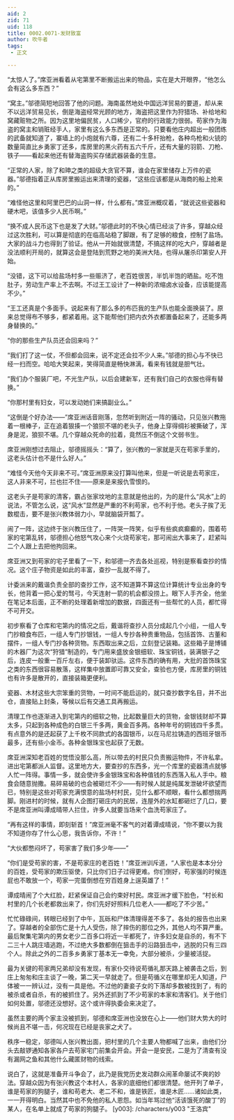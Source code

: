 ```yaml
---
aid: 2
zid: 71
uid: 118
title: 0002.0071-发财致富
author: 吹牛者
tags: 
 - 正文

---
```




  “太惊人了。”席亚洲看着从宅第里不断搬运出来的物品，实在是大开眼界，“他怎么会有这么多东西？”

  “窝主。”邬德简短地回答了他的问题。海南虽然地处中国远洋贸易的要道，却从来不以远洋贸易见长，倒是海盗经常光顾的地方，海盗把这里作为狩猎场、补给地和窝藏赃物之所。因为这里地偏民贫，人口稀少，官府的行政能力很弱。苟家作为海盗的窝主和销赃经手人，家里有这么多东西是正常的。只要看他庄内超出一般团练的武备就知道了，寨墙上的小炮就有六尊，还有二十多杆抬枪，各种鸟枪和火铳的数量简直比乡勇家丁还多，库房里的黑火药有五六千斤，还有大量的羽箭、刀枪、铁子——看起来他还有替海盗购买存储武器装备的生意。

  “正常的人家，除了和珅之类的超级大贪官不算，谁会在家里储存上万件的瓷器。”邬德指着正从库房里搬运出来清理的瓷器，“这些应该都是从海商的船上抢来的。”

  “难怪他这里和阿里巴巴的山洞一样，什么都有。”席亚洲概叹着，“就说这些瓷器和硬木吧，该值多少人民币啊。”

  “换不成人民币这下也是发了大财。”邬德此时的不快心情已经淡了许多，穿越众经过这次胜利，可以算是彻底的在临高站稳了脚跟，有了足够的粮食，控制了盐场。大家的战斗力也得到了验证。他从一开始就很清楚，不搞这样的吃大户，穿越者是没法顺利开局的，就算这会是登陆到荒野之地的美洲大陆，也得从屠杀印第安人开始。

  “没错，这下可以给盐场村多一些赈济了，老百姓很苦，半饥半饱的晒盐。吃不饱肚子，劳动生产率上不去啊。不过王工设计了一种新的浓缩卤水设备，应该能提高不少。”

  “王工还真是个多面手。说起来有了那么多的布匹我的生产队也能全面换装了。原来总觉得布不够多，都紧着用。这下能帮他们把内衣外衣都置备起来了，还能多两身替换的。”

  “你的那些生产队员还会回来吗？”

  “我们打了这一仗，不但都会回来，说不定还会拉不少人来。”邬德的担心与不快已经一扫而空。哈哈大笑起来，笑得简直是畅快淋漓，看来有钱就是胆气壮。

  “我们办个服装厂吧，不光生产队，以后会建新军，还有我们自己的衣服也得有替换。”

  “你那村里有妇女，可以发动她们来搞副业么。”

  “这倒是个好办法——”席亚洲话音刚落，忽然听到附近一阵的骚动，只见张兴教拖着一根棒子，正在追着狠揍一个狼狈不堪的老头子，他身上穿得绸衫被撕破了，浑身是泥，狼狈不堪。几个穿越众死命的拉着，竟然压不倒这个文弱书生。

  席亚洲刚想过去阻止，邬德摇摇头：“算了，张兴教的一家就是灭在苟家手里的，这老头估计也不是什么好人。”

  “难怪今天他今天非来不可。”席亚洲原来没打算叫他来，但是一听说是去苟家庄，这人非来不可，拦也拦不住——原来是来报仇雪恨的。

  这老头子是苟家的清客，霸占张家坟地的主意就是他出的，为的是什么“风水”上的说法，不管怎么说，这“风水”显然是严重的不利苟家，也不利于他。老头子挨了无数棍击，要不是张兴教体弱力小，早就脑袋开瓢了。

  闹了一阵，这边终于张兴教压住了，一阵哭一阵笑，似乎有些疯疯癫癫的，围着苟家的宅第乱转，邬德担心他怒气攻心来个火烧苟家宅，那可闹出大事来了，赶紧叫二个人跟上去把他拘回来。

  席亚洲又到苟家的宅子里看了一下，和邬德一齐去各处巡视，特别是察看查抄的情况。这个庄子物资是如此的丰富，查抄一乱就不得了。

  计委派来的戴谐负责全部的查抄工作，这不知道算不算这位计算统计专业出身的专长，他背着一把心爱的驽弓，今天连射一箭的机会都没捞上。眼下人手齐全，他坐在笔记本后面，正不断的处理着新增加的数据，四面还有一些帮忙的人员，都忙得不可开交。

  初步察看了仓库和宅第内的情况之后，戴谐将查抄人员分成起几个小组，一组人专门抄粮食布匹，一组人专门抄银钱，一组人专抄各种贵重物品，包括首饰、古董和摆件，一组人专门抄各种货物。东西取出来之后，立刻登记装箱。这些箱子是博铺的木器厂为这次“狩猎”制造的，专门用来盛放金银细软、珠宝铜钱，装满银子之后，连皮一般重一百斤左右，便于装卸驮运。这件东西的确有用，大批的首饰珠宝之类的东西很容易散落，这样集中放置即可靠又安全，查验也方便，库房里的铜钱也有许多是散开的，直接装箱更便利。

  瓷器、木材这些大宗笨重的货物，一时间不能启运的，就只查抄数字名目，并不出仓，直接贴上封条，等候以后有交通工具再搬运。

  清理工作也逐渐进入到宅第内的细软之物，比起数量巨大的货物，金银钱财却不算太多，只起到各种成色的白银三千多两，黄金百多两。各种年号的铜钱四千多贯。有点意外的是还起获了上千枚不同款式的各国银币，以在马尼拉铸造的西班牙银币最多，还有些小金币。各种金银珠宝也起获了无数。

  席亚洲深知老百姓的觉悟没那么高，所以带去的村民只负责搬运物件，不许私拿。进出宅第都派人监督。这里地方大，要查抄的东西多，光一个库里的瓷器清点就够人忙一阵得。事情一多，就会使许多金银珠宝和各种值钱的东西落入私人手中。粮食会随意抛撒。易碎易破的也会被砸烂不少——有时候人就是纯属发泄破坏欲望而已，特别是这些对苟家充满恨意的盐场村村民，见什么都不顺眼，看什么都想揣两脚。刚进村的时候，就有人企图打砸庄内的民居，连屋外的水缸都砸烂了几口，要不是席亚洲叫谭成晴带人拦住，许多人就要当场来个血洗苟家庄了。

  “再有这样的事情，即刻斩首！”席亚洲毫不客气的对着谭成晴说，“你不要以为我不知道你存了什么心思，我告诉你，不许！”

  “大伙都憋闷坏了，苟家害了我们多少年——”

  “你们是受苟家的害，不是苟家庄的老百姓！”席亚洲训斥道，“人家也是本本分分的百姓，受苟家的欺压驱使，只比你们日子过得更难。你们倒好，苟家强的时候连屁也不敢放一个，苟家一完蛋倒想在穷百姓身上逞英雄了！”

  谭成晴闹了个大红脸，赶紧保证自己会约束好村民。席亚洲才缓下脸色，“村长和村里的几个长老都救出来了，你们先好好照料几位老人——都吃了不少苦。”

  忙忙碌碌间，转眼已经到了中午，瓦砾和尸体清理得差不多了。各处的报告也出来了。穿越者的全部伤亡是十九人受伤，除了摔伤的那位之外，其他人均不算严重。最后聚集宅第内的男女老少二百多口将近一半都死了，许多妇女是自杀的，有不下二三十人跳庄墙逃跑，不过绝大多数都倒在狙击手的沿路狙击中，逃脱的只有三四个人。除此之外的二百多乡勇家丁基本无一幸免，大部分被杀，少量被活捉。

  最为关键的苟家两兄弟却没有发现，有家仆交待说苟循礼那天路上被袭击之后，到庄上匆匆和庄主谈了一晚，第二天一早就走了。但是苟循义在哪里却无人知道，尸体被一一辨认过，没有一具是他。不过他的妻妾子女的下落却多数被找到了，有的被杀或者自杀，有的被抓住了。另外还抓到了不少苟家的本家和清客们。关于他们如何处置，邬德还没想好。这个或许得执委会来决定了。

  虽然主要的两个家主没被抓到，邬德和席亚洲也没放在心上——他们财大势大的时候尚且不堪一击，何况现在已经是丧家之犬了。

  秩序一稳定，邬德叫人张兴教出面，把村里的几个主要人物都喊了出来，由他们分头去敲锣通知各家各户去苟家宅门前集会开会。开会一是安民，二是为了清查有没有漏网之鱼和其他什么藏匿财物的线索。

  说白了，这就是准备开斗争会了，此乃是我党历史发动群众闹革命屡试不爽的妙法。穿越众因为有张兴教这个本村人，各家的底细他们都很清楚。他开列了单子，谁是苟家的狗腿子，谁和苟老大、老二不和，谁是铁匠，谁是木匠……诸如此类，一一开得明白。当然其中也不免他的私人恩怨。如当年骂过他“活该饿死的酸丁”的某人，在名单上就成了苟家的狗腿子。
[y003]: /characters/y003 "王洛宾"


